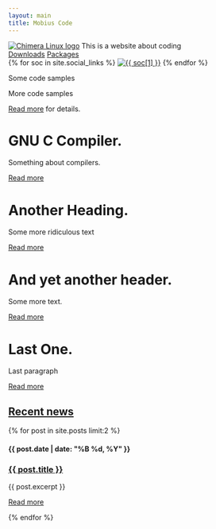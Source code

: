 ```yaml
---
layout: main
title: Mobius Code
---
```

<div id="title">
    <a href="/"><img id="logo" src="/assets/logo.png" alt="Chimera Linux logo"></a>
    <span>
        This is a website about coding
    </span>
    <nav class="buttons">
        <a id="button_download" href="/downloads">Downloads</a>
        <a id="button_packages" href="{{ site.pkgs_link }}">Packages</a>
    </nav>
    <nav class="social">
        {% for soc in site.social_links %}
            <a href="{{ soc[2] }}"><img src="/assets/icons/{{ soc[0] }}.svg" alt="{{ soc[1] }}"></a>
        {% endfor %}
    </nav>
</div>

<main id="desc">
    <p>
        Some code samples
    </p>
    <p>
        More code samples
    </p>
    <p>
        <a href="/about">Read more</a> for details.
    <p>
</main>

<div id="tile1" class="tile">
    <h1>GNU C Compiler.</h1>
    <p>
        Something about compilers.
    </p>
    <div class="more">
        <a href="/about#yesandno">Read more</a>
    </div>
</div>

<div id="tile2" class="tile">
    <h1>Another Heading.</h1>
    <p>
        Some more ridiculous text
    </p>
    <div class="more">
        <a href="/about#yes">Read more</a>
    </div>
</div>

<div id="tile3" class="tile">
    <h1>And yet another header.</h1>
    <p>
        Some more text.
    </p>
    <div class="more">
        <a href="/about#buildable-from-source">Read more</a>
    </div>
</div>

<div id="tile4" class="tile">
    <h1>Last One.</h1>
    <p>
        Last paragraph 
    </p>
    <div class="more">
        <a href="/about#portable">Read more</a>
    </div>
</div>

<div id="bottom">
    <h2><a href="/news">Recent news</a></h2>
    {% for post in site.posts limit:2 %}
    <div class="bottom_post">
        <h4>{{ post.date | date: "%B %d, %Y" }}</h4>
        <h3><a href="{{ post.url }}">{{ post.title }}</a></h3>
        {{ post.excerpt }}
        <p><a href="{{ post.url }}">Read more</a></p>
    </div>
    {% endfor %}
</div>

